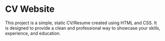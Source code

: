 # CV Website

This project is a simple, static CV/Resume created using HTML and CSS. It is designed to provide a clean and professional way to showcase your skills, experience, and education.

